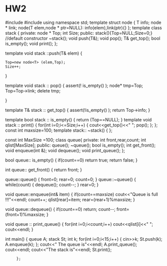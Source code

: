 # HW2
#include <iostream>
#include <cassert>
using namespace std;
template <class T>
struct node
{
    T info;
    node <T>* link;
    node(T elem,node <T>* ptr=NULL):
    info(elem),link(ptr){}
};
template <class T>
class stack
{
private:
    node <T>* Top;
    int Size;
public:
    stack(){Top=NULL;Size=0;} //default constructor
    ~stack();
    void push(T&);
    void pop();
    T& get_top();
    bool is_empty();
    void print();
};

template <class T>
void stack<T> ::push(T& elem)
{
    
    
    
    Top=new node<T> (elem,Top);
    Size++;
}

template <class T>
void stack<T> :: pop()
{
    assert(! is_empty() );
    node<T>* tmp=Top;
    Top=Top->link;
    delete tmp;
   
}

template <class T>
T& stack<T> :: get_top()
{
    assert(!is_empty() );
    return Top->info;
}

template <class T>
bool stack<T> :: is_empty()
{
    return (Top==NULL);
}
template <class T>
void stack<T> :: print()
{
    for(int i=0;i<=Size;i++)
    {
        cout<<get_top()<<" ";
        pop();
    };
};
const int maxsize=100;
template <class T>
stack<T>:: ~stack()
{
};




const int MaxSize =100;
class queue{
private:
    int front,rear,count;
    int qlist[MaxSize];
public:
    queue();
    ~queue();
    bool is_empty();
    int get_front();
    void enqueue(int &);
    void dequeue();
    void print_queue();
};

bool queue:: is_empty()
{
    if(count==0)
        return true;
    return false;
}

int queue:: get_front()
{
    return front;
}

queue::queue()
{
    front=0;
    rear=0;
    count=0;
}
queue::~queue()
{
    while(count)
    {
        dequeue();
        count--;
    }
    rear=0;
}

void queue::enqueue(int& item)
{
    if(count==maxsize)
        cout<<"Queue is full !!!"<<endl;
    count++;
    qlist[rear]=item;
    rear=(rear+1)%maxsize;
}

void queue::dequeue()
{
    if(count==0)
        return;
    count--;
    front=(front+1)%maxsize;
}

void queue :: print_queue()
{
    for(int i=0;i<count;i++)
        cout<<qlist[i]<<" ";
    cout<<endl;
}





int main()
{       queue A;
        stack <int> St;
        int k;
        for(int i=0;i<15;i++)
        {
            cin>>k;
            St.push(k);
            A.enqueue(k);
        };
    cout<<" The queue is"<<endl;
           A.print_queue();
    cout<<endl;
        cout<<"The stack is"<<endl;
        St.print();
    
         };
